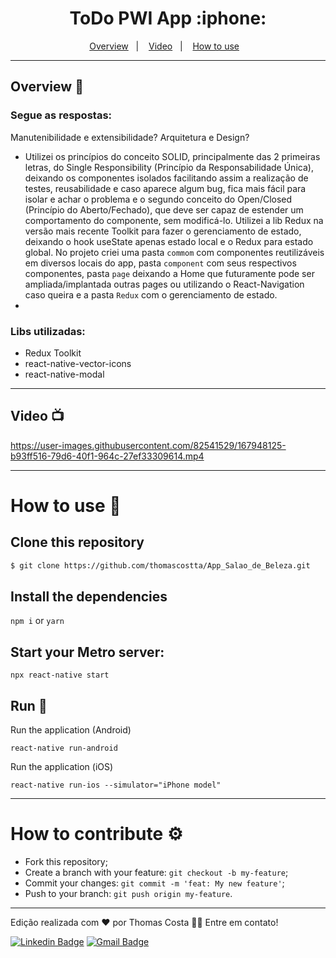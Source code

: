 <h1 align="center">
  ToDo PWI App :iphone:
</h1>

<div align="center"></div>
  
<p align="center">
  <a href="#overview-book">Overview</a>&nbsp;&nbsp;&nbsp;|&nbsp;&nbsp;&nbsp;
  <a href="#video-tv">Video</a>&nbsp;&nbsp;&nbsp;|&nbsp;&nbsp;&nbsp;
  <a href="#how-to-use-toolbox">How to use</a>&nbsp;&nbsp;&nbsp;
</p>

---------------------------

## Overview :book:
  
### Segue as respostas:

Manutenibilidade e extensibilidade? Arquitetura e Design?
- Utilizei os princípios do conceito SOLID, principalmente das 2 primeiras letras, do Single Responsibility (Princípio da Responsabilidade Única), deixando os componentes isolados facilitando assim a realização de testes, reusabilidade e caso aparece algum bug, fica mais fácil para isolar e achar o problema e o segundo conceito do Open/Closed (Princípio do Aberto/Fechado), que deve ser capaz de estender um comportamento do componente, sem modificá-lo. Utilizei a lib Redux na versão mais recente Toolkit para fazer o gerenciamento de estado, deixando o hook useState apenas estado local e o Redux para estado global. No projeto criei uma pasta `commom` com componentes reutilizáveis em diversos locais do app, pasta `component` com seus respectivos componentes, pasta `page` deixando a Home que futuramente pode ser ampliada/implantada outras pages ou utilizando o React-Navigation caso queira e a pasta `Redux` com o gerenciamento de estado. 
- 

### Libs utilizadas: 
  - Redux Toolkit
  - react-native-vector-icons
  - react-native-modal
  
---------------------------

## Video :tv:

https://user-images.githubusercontent.com/82541529/167948125-b93ff516-79d6-40f1-964c-27ef33309614.mp4


---------------------------

# How to use :toolbox:

## Clone this repository
```bash
$ git clone https://github.com/thomascostta/App_Salao_de_Beleza.git
```

## Install the dependencies
`npm i` or `yarn`

## Start your Metro server:
`npx react-native start`

## Run :iphone:
Run the application (Android)

`react-native run-android`

Run the application (iOS)

`react-native run-ios --simulator="iPhone model"`

---

# How to contribute :gear:
- Fork this repository;
- Create a branch with your feature: `git checkout -b my-feature`;
- Commit your changes: `git commit -m 'feat: My new feature'`;
- Push to your branch: `git push origin my-feature`.

---


Edição realizada com ❤️ por Thomas Costa 👋🏽 Entre em contato!

[![Linkedin Badge](https://img.shields.io/badge/-Thomas-blue?style=flat-square&logo=Linkedin&logoColor=white&link=https://www.linkedin.com/in/tgmarinho/)](https://www.linkedin.com/in/thomasjeffcosta/) 
[![Gmail Badge](https://img.shields.io/badge/-thomas.jeffcosta@gmail.com-c14438?style=flat-square&logo=Gmail&logoColor=white&link=mailto:thomas.jeffcosta@gmail.com)](mailto:thomas.jeffcosta@gmail.com)

